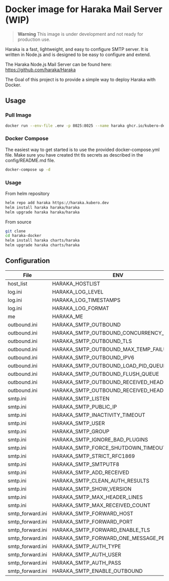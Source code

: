 # Docker image for Haraka Mail Server (WIP)

> **Warning**
> This image is under development and not ready for production use.

Haraka is a fast, lightweight, and easy to configure SMTP server. It is written in Node.js and is designed to be easy to configure and extend. 

The Haraka Node.js Mail Server can be found here: https://github.com/haraka/Haraka 

The Goal of this project is to provide a simple way to deploy Haraka with Docker.

## Usage

### Pull Image 
```bash
docker run --env-file .env -p 8025:8025 --name haraka ghcr.io/kubero-dev/haraka:latest
```

### Docker Compose

The easiest way to get started is to use the provided docker-compose.yml file.
Make sure you have created tht tls secrets as described in the config/README.md file.
```bash
docker-compose up -d
```

### Usage
From helm repository
```bash
helm repo add haraka https://haraka.kubero.dev 
helm install haraka haraka/haraka
helm upgrade haraka haraka/haraka
```


From source
```bash
git clone 
cd haraka-docker
helm install haraka charts/haraka
helm upgrade haraka charts/haraka
```

## Configuration
| File | ENV | Default | Required |
| ---- | --- | ------- | :------: |
| host_list | HARAKA_HOSTLIST | localhost | x |
| log.ini | HARAKA_LOG_LEVEL | data,protocol,debug,**info**,notice,warn,error,crit,alert,emerg |   |
| log.ini | HARAKA_LOG_TIMESTAMPS | false |   |
| log.ini | HARAKA_LOG_FORMAT | **default**,logfmt,json |   |
| me | HARAKA_ME | mynameisnobody | x |
| outbound.ini | HARAKA_SMTP_OUTBOUND | false |   |
| outbound.ini | HARAKA_SMTP_OUTBOUND_CONCURRENCY_MAX | 100 |   |
| outbound.ini | HARAKA_SMTP_OUTBOUND_TLS | false |   |
| outbound.ini | HARAKA_SMTP_OUTBOUND_MAX_TEMP_FAILURES | 13 |   |
| outbound.ini | HARAKA_SMTP_OUTBOUND_IPV6 |   |   |
| outbound.ini | HARAKA_SMTP_OUTBOUND_LOAD_PID_QUEUE |   |   |
| outbound.ini | HARAKA_SMTP_OUTBOUND_FLUSH_QUEUE |   |   |
| outbound.ini | HARAKA_SMTP_OUTBOUND_RECEIVED_HEADER | false |   |
| outbound.ini | HARAKA_SMTP_OUTBOUND_RECEIVED_HEADER | Haraka outbound |   |
| smtp.ini | HARAKA_SMTP_LISTEN | [::0]:8025 |   |
| smtp.ini | HARAKA_SMTP_PUBLIC_IP |   |   |
| smtp.ini | HARAKA_SMTP_INACTIVITY_TIMEOUT |   |   |
| smtp.ini | HARAKA_SMTP_USER |   |   |
| smtp.ini | HARAKA_SMTP_GROUP |   |   |
| smtp.ini | HARAKA_SMTP_IGNORE_BAD_PLUGINS |   |   |
| smtp.ini | HARAKA_SMTP_FORCE_SHUTDOWN_TIMEOUT | 30 |   |
| smtp.ini | HARAKA_SMTP_STRICT_RFC1869 | false |   |
| smtp.ini | HARAKA_SMTP_SMTPUTF8 | false |   |
| smtp.ini | HARAKA_SMTP_ADD_RECEIVED | false |   |
| smtp.ini | HARAKA_SMTP_CLEAN_AUTH_RESULTS | false |   |
| smtp.ini | HARAKA_SMTP_SHOW_VERSION | false |   |
| smtp.ini | HARAKA_SMTP_MAX_HEADER_LINES | 1000 |   |
| smtp.ini | HARAKA_SMTP_MAX_RECEIVED_COUNT | 100 |   |
| smtp_forward.ini | HARAKA_SMTP_FORWARD_HOST | localhost |   |
| smtp_forward.ini | HARAKA_SMTP_FORWARD_PORT | 2555 |   |
| smtp_forward.ini | HARAKA_SMTP_FORWARD_ENABLE_TLS | false |   |
| smtp_forward.ini | HARAKA_SMTP_FORWARD_ONE_MESSAGE_PER_RCPT | false |   |
| smtp_forward.ini | HARAKA_SMTP_AUTH_TYPE | plain |   |
| smtp_forward.ini | HARAKA_SMTP_AUTH_USER |   |   |
| smtp_forward.ini | HARAKA_SMTP_AUTH_PASS |   |   |
| smtp_forward.ini | HARAKA_SMTP_ENABLE_OUTBOUND | false |   |